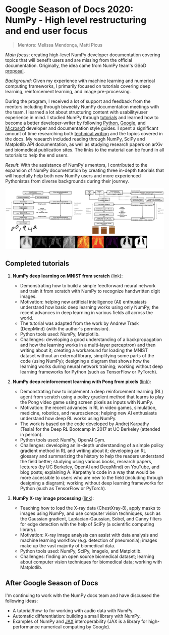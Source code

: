 # Google Season of Docs 2020: NumPy - High level restructuring and end user focus

> Mentors: Melissa Mendonça, Matti Picus

_Main focus_: creating high-level NumPy developer documentation covering topics
that will benefit users and are missing from the official documentation.
Originally, the idea came from NumPy team's GSoD
[proposal](https://github.com/numpy/numpy/wiki/Google-Season-of-Docs-2020-Project-Ideas#project-idea-high-level-restructuring-and-end-user-focus).

_Background_: Given my experience with machine learning and numerical computing
frameworks, I primarily focused on tutorials covering deep learning,
reinforcement learning, and image pre-processing.

During the program, I received a lot of support and feedback from the mentors
including through biweekly NumPy documentation meetings with the team. I learned
a lot about structuring content with usability/user experience in mind. I
studied NumPy through
[tutorials](https://numpy.org/doc/stable/user/quickstart.html) and learned how
to become a better developer-writer by following
[Python](https://www.python.org/dev/peps/pep-0008/),
[Google](https://developers.google.com/style), and
[Microsoft](https://docs.microsoft.com/en-us/style-guide/welcome/) developer and
documentation style guides. I spent a significant amount of time researching
both [technical writing](https://developers.google.com/tech-writing) and the
topics covered in the docs. My research included reading through NumPy, SciPy
and Matplotlib API documentation, as well as studying research papers on arXiv
and biomedical publication sites. The links to the material can be found in all
tutorials to help the end users.

_Result_: With the assistance of NumPy's mentors, I contributed to the expansion
of NumPy documentation by creating three in-depth tutorials that will hopefully
help both new NumPy users and more experienced Pythonistas from diverse
backgrounds during their journey.

![Images from GSoD 2020 NumPy tutorials](GSoD-2020.png)

## Completed tutorials
 
1. **NumPy deep learning on MNIST from scratch**
   ([link](https://github.com/numpy/numpy-tutorials/pull/33)):

    - Demonstrating how to build a simple feedforward neural network and train it
      from scratch with NumPy to recognize handwritten digit images.
    - Motivation: helping new artificial intelligence (AI) enthusiasts understand
      how basic deep learning works using only NumPy; the recent advances in deep
      learning in various fields all across the world.
    - The tutorial was adapted from the work by Andrew Trask (DeepMind) (with the
      author's permission).
    - Python tools used: NumPy, Matplotlib.
    - Challenges: developing a good understanding of a backpropagation and how the
      learning works in a multi-layer perceptron) and then writing about it;
      creating a workaround for loading the MNIST dataset without an external
      library, simplifying some parts of the code (using NumPy); designing a
      diagram that shows how the learning works during neural network training;
      working without deep learning frameworks for Python (such as TensorFlow or
      PyTorch).

2. **NumPy deep reinforcement learning with Pong from pixels**
   ([link](https://github.com/numpy/numpy-tutorials/pull/35)):

    - Demonstrating how to implement a deep reinforcement learning (RL) agent from
      scratch using a policy gradient method that learns to play the Pong video
      game using screen pixels as inputs with NumPy.
    - Motivation: the recent advances in RL in video games, simulation,
      medicine, robotics, and neuroscience; helping new AI enthusiasts
      understand how deep RL works using NumPy.
    - The work is based on the code developed by Andrej Karpathy (Tesla) for the
      Deep RL Bootcamp in 2017 at UC Berkeley (attended in person).
    - Python tools used: NumPy, OpenAI Gym.
    - Challenges: developing an in-depth understanding of a simple policy gradient
      method in RL and writing about it; developing an RL glossary and summarizing
      the history to help the readers understand the field better; studying using
      various books, research papers, lectures (by UC Berkeley, OpenAI and
      DeepMind) on YouTube, and blog posts; explaining A. Karpathy's code in a way
      that would be more accessible to users who are new to the field (including
      through designing a diagram); working without deep learning frameworks for
      Python (such as TensorFlow or PyTorch).

3. **NumPy X-ray image processing**
   ([link](https://github.com/numpy/numpy-tutorials/pull/38)):

    - Teaching how to load the X-ray data (ChestXray-8), apply masks to images
      using NumPy, and use computer vision techniques, such as the Gaussian
      gradient, Laplacian-Gaussian, Sobel, and Canny filters for edge detection
      with the help of SciPy (a scientific computing library).
    - Motivation: X-ray image analysis can assist with data analysis and machine
      learning workflow (e.g. detection of pneumonia); images make up the vast
      majority of biomedical data.
    - Python tools used: NumPy, SciPy, imageio, and Matplotlib.
    - Challenges: finding an open source biomedical dataset; learning about
      computer vision techniques for biomedical data; working with Matplotlib.

## After Google Season of Docs

I'm continuing to work with the NumPy docs team and have discussed the following
ideas:

- A tutorial/how-to for working with audio data with NumPy.
- Automatic differentiation: building a small library with NumPy.
- Examples of NumPy and [JAX](https://github.com/google/jax) interoperability
  (JAX is a library for high-performance numerical computing by Google).
